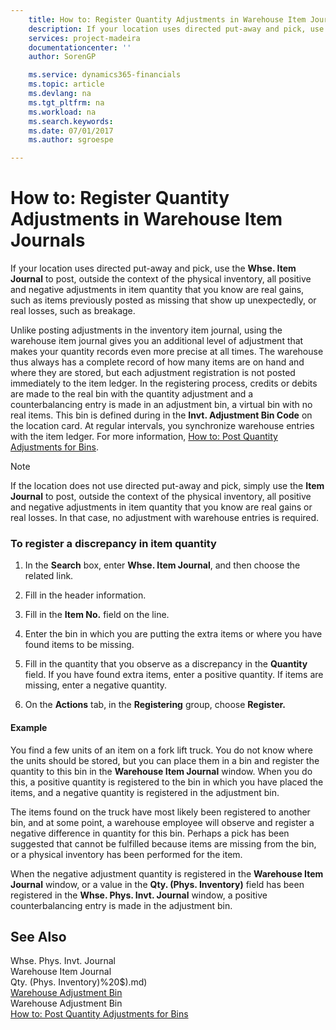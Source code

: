 ```yaml
---
    title: How to: Register Quantity Adjustments in Warehouse Item Journals | Microsoft Docs
    description: If your location uses directed put-away and pick, use the **Whse. Item Journal** to post, outside the context of the physical inventory, all positive and negative adjustments in item quantity that you know are real gains, such as items previously posted as missing that show up unexpectedly, or real losses, such as breakage.
    services: project-madeira
    documentationcenter: ''
    author: SorenGP

    ms.service: dynamics365-financials
    ms.topic: article
    ms.devlang: na
    ms.tgt_pltfrm: na
    ms.workload: na
    ms.search.keywords:
    ms.date: 07/01/2017
    ms.author: sgroespe

---
```

# How to: Register Quantity Adjustments in Warehouse Item Journals
If your location uses directed put-away and pick, use the **Whse. Item Journal** to post, outside the context of the physical inventory, all positive and negative adjustments in item quantity that you know are real gains, such as items previously posted as missing that show up unexpectedly, or real losses, such as breakage.  
  
 Unlike posting adjustments in the inventory item journal, using the warehouse item journal gives you an additional level of adjustment that makes your quantity records even more precise at all times. The warehouse thus always has a complete record of how many items are on hand and where they are stored, but each adjustment registration is not posted immediately to the item ledger. In the registering process, credits or debits are made to the real bin with the quantity adjustment and a counterbalancing entry is made in an adjustment bin, a virtual bin with no real items. This bin is defined during in the **Invt. Adjustment Bin Code** on the location card. At regular intervals, you synchronize warehouse entries with the item ledger. For more information, [How to: Post Quantity Adjustments for Bins](../how-to-post-quantity-adjustments-for-bins.md).  
  
> [!NOTE]  
>  If the location does not use directed put-away and pick, simply use the **Item Journal** to post, outside the context of the physical inventory, all positive and negative adjustments in item quantity that you know are real gains or real losses. In that case, no adjustment with warehouse entries is required.  
  
### To register a discrepancy in item quantity  
  
1.  In the **Search** box, enter **Whse. Item Journal**, and then choose the related link.  
  
2.  Fill in the header information.  
  
3.  Fill in the **Item No.** field on the line.  
  
4.  Enter the bin in which you are putting the extra items or where you have found items to be missing.  
  
5.  Fill in the quantity that you observe as a discrepancy in the **Quantity** field. If you have found extra items, enter a positive quantity. If items are missing, enter a negative quantity.  
  
6.  On the **Actions** tab, in the **Registering** group, choose **Register.**  
  
#### Example  
 You find a few units of an item on a fork lift truck. You do not know where the units should be stored, but you can place them in a bin and register the quantity to this bin in the **Warehouse Item Journal** window. When you do this, a positive quantity is registered to the bin in which you have placed the items, and a negative quantity is registered in the adjustment bin.  
  
 The items found on the truck have most likely been registered to another bin, and at some point, a warehouse employee will observe and register a negative difference in quantity for this bin. Perhaps a pick has been suggested that cannot be fulfilled because items are missing from the bin, or a physical inventory has been performed for the item.  
  
 When the negative adjustment quantity is registered in the **Warehouse Item Journal** window, or a value in the **Qty. (Phys. Inventory)** field has been registered in the **Whse. Phys. Invt. Journal** window, a positive counterbalancing entry is made in the adjustment bin.  
  
## See Also  
 Whse. Phys. Invt. Journal   
 Warehouse Item Journal   
 Qty. (Phys. Inventory)%20$).md)   
 [Warehouse Adjustment Bin](../warehouse-adjustment-bin.md)   
 Warehouse Adjustment Bin   
 [How to: Post Quantity Adjustments for Bins](../how-to-post-quantity-adjustments-for-bins.md)